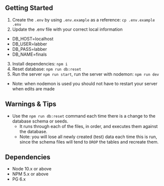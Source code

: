 ## Getting Started

1. Create the `.env` by using `.env.example` as a reference: `cp .env.example .env`
2. Update the .env file with your correct local information 
  - DB_HOST=localhost
  - DB_USER=labber
  - DB_PASS=labber
  - DB_NAME=finals
3. Install dependencies: `npm i`
4. Reset database: `npm run db:reset`
5. Run the server `npm run start`, run the server with nodemon: `npm run dev`
  - Note: when nodemon is used you should not have to restart your server when edits are made 

## Warnings & Tips

- Use the `npm run db:reset` command each time there is a change to the database schema or seeds. 
  - It runs through each of the files, in order, and executes them against the database. 
  - Note: you will lose all newly created (test) data each time this is run, since the schema files will tend to `DROP` the tables and recreate them.

## Dependencies

- Node 10.x or above
- NPM 5.x or above
- PG 6.x
